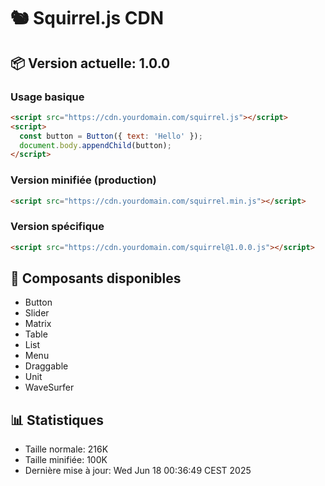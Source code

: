 # 🐿️ Squirrel.js CDN

## 📦 Version actuelle: 1.0.0

### Usage basique
```html
<script src="https://cdn.yourdomain.com/squirrel.js"></script>
<script>
  const button = Button({ text: 'Hello' });
  document.body.appendChild(button);
</script>
```

### Version minifiée (production)
```html
<script src="https://cdn.yourdomain.com/squirrel.min.js"></script>
```

### Version spécifique
```html
<script src="https://cdn.yourdomain.com/squirrel@1.0.0.js"></script>
```

## 🧩 Composants disponibles
- Button
- Slider  
- Matrix
- Table
- List
- Menu
- Draggable
- Unit
- WaveSurfer

## 📊 Statistiques
- Taille normale: 216K
- Taille minifiée: 100K
- Dernière mise à jour: Wed Jun 18 00:36:49 CEST 2025

